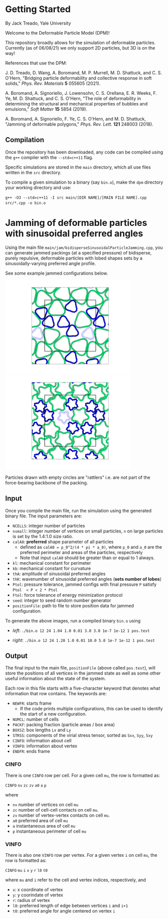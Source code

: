 # Getting Started 
By Jack Treado, Yale University

Welcome to the Deformable Particle Model (DPM)!

This repository broadly allows for the simulation of deformable particles. Currently (as of 06/08/21) we only support 2D particles, but 3D is on the way!



References that use the DPM:

J. D. Treado, D. Wang, A. Boromand, M. P. Murrell, M. D. Shattuck, and C. S. O'Hern, "Bridging particle deformability and collective response in soft solids," _Phys. Rev. Materials_ **5** 055605 (2021).

A. Boromand, A. Signoriello, J. Lowensohn, C. S. Orellana, E. R. Weeks, F. Ye, M. D. Shattuck, and C. S. O'Hern, "The role of deformability in determining the structural and mechanical properties of bubbles and emulsions," _Soft Matter_ **15** 5854 (2019).

A. Boromand, A. Signoriello, F. Ye, C. S. O'Hern, and M. D. Shattuck, "Jamming of deformable polygons," _Phys. Rev. Lett._ **121** 248003 (2018).



## Compilation

Once the repository has been downloaded, any code can be compiled using the `g++` compiler with the `--std=c++11` flag.

Specific simulations are stored in the `main` directory, which all use files written in the `src` directory.

To compile a given simulation to a binary (say `bin.o`), make the `dpm` directory your working directory and use:

`g++ -O3 --std=c++11 -I src main/[DIR NAME]/[MAIN FILE NAME].cpp src/*.cpp -o bin.o`


# Jamming of deformable particles with sinusoidal preferred angles

Using the main file `main/jam/bidisperseSinusoidalParticleJamming.cpp`, you can generate jammed packings (at a specified pressure) of bidisperse, purely repulsive, deformable particles with lobed shapes sets by a sinusoidally-varying preferred angle profile. 

See some example jammed configurations below.

<p float="left">
  <img src="img/jammedTriangles.png" width="400" />
  <img src="img/jammedPentalobes.png" width="400" /> 
</p>

Particles drawn with empty circles are "rattlers" i.e. are not part of the force-bearing backbone of the packing. 

## Input

Once you compile the main file, run the simulation using the generated binary file. The input parameters are:
* `NCELLS`: integer number of particles
* `nsmall`: integer number of vertices on small particles, `n` on large particles is set by the 1.4:1.0 size ratio. 
* `calA0`: **preferred** shape parameter of all particles
	* defined as `calA0 = p_0^2/(4 * pi * a_0)`, where `p_0` and `a_0` are the preferred perimeter and areas of the particles, respectively
	* Note that input `calA0` should be greater than or equal to 1 always. 
* `kl`: mechanical constant for perimeter
* `kb`: mechanical constant for curvature
* `thA`: amplitude of sinusoidal preferred angles
* `thK`: wavenumber of sinusoidal preferred angles (**sets number of lobes**)
* `Ptol`: pressure tolerance, jammed configs with final pressure `P` satisfy `Ptol  < P < 2 * Ptol`
* `Ftol`: force tolerance of energy minimization protocol
* `seed`: integer to seed random number generator
* `positionFile`: path to file to store position data for jammed configuration. 

To generate the above images, run a compiled binary `bin.o` using

* _left_: `./bin.o 12 24 1.04 1.0 0.01 3.0 3.0 1e-7 1e-12 1 pos.test`

* _right_: `./bin.o 12 24 1.20 1.0 0.01 10.0 5.0 1e-7 1e-12 1 pos.test`

## Output

The final input to the main file, `positionFile` (above called `pos.test`), will store the positions of all vertices in the jammed state as well as some other useful information about the state of the system. 

Each row in this file starts with a five-character keyword that denotes what information that row contains. The keywords are:
* `NEWFR`: starts frame
	* If the code prints multiple configurations, this can be used to identify the start of a new configuration.
* `NUMCL`: number of cells
* `PACKF`: packing fraction (particle areas / box area)
* `BOXSZ`: box lengths `Lx` and `Ly`
* `STRSS`: components of the virial stress tensor, sorted as `Sxx`, `Syy`, `Sxy`
* `CINFO`: information about cell
* `VINFO`: information about vertex 
* `ENDFR`: ends frame

### CINFO 

There is one `CINFO` row per cell. For a given cell `mu`, the row is formatted as:

`CINFO` `nv` `zc` `zv` `a0` `a` `p`

where
* `nv` number of vertices on cell `mu`
* `zc` number of cell-cell contacts on cell `mu`. 
* `zv` number of vertex-vertex contacts on cell `mu`.
* `a0` preferred area of cell `mu`
* `a` instantaneous area of cell `mu`
* `p` instantaneous perimeter of cell `mu`

### VINFO

There is also one `VINFO` row per vertex. For a given vertex `i` on cell `mu`, the row is formatted as:

`CINFO` `mu` `i` `x` `y` `r` `l0` `t0`

where `mu` and `i` refer to the cell and vertex indices, respectively, and
* `x`: x coordinate of vertex
* `y`: y coorindate of vertex
* `r`: radius of vertex
* `l0`: preferred length of edge between vertices `i` and `i+1`
* `t0`: preferred angle for angle centered on vertex `i`














